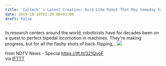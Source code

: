 ```yaml
---
title: 'Caltech''s Latest Creation: Bird-Like Robot That May Someday Explore Mars'
date: 2019-10-10T02:20:00+01:00
draft: false
---
```


In research centers around the world, roboticists have for decades been on a quest to perfect bipedal locomotion in machines. They're making progress, but for all the flashy shots of back-flipping,...![](http://feeds.feedburner.com/~r/NDTV-LatestNews/~4/RwHQyKrhPy8)  
  
from NDTV News - Special https://ift.tt/321QvoF  
via [IFTTT](https://ifttt.com/?ref=da&site=blogger)